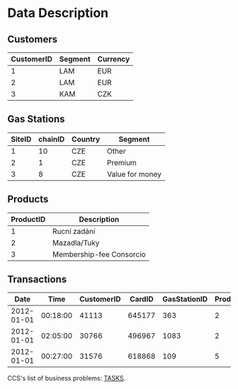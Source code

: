 Data Description
====

## Customers

CustomerID|Segment|Currency
----------|-------|--------
1         | LAM   |EUR
2         | LAM   |EUR
3         | KAM   |CZK

## Gas Stations

SiteID|chainID|Country|Segment
------|-------|-------|-------
1     |     10|CZE    |Other
2     |      1|CZE    |Premium
3     |      8|CZE    |Value for money

## Products

ProductID|Description
---------|-----------
1        |Rucní zadání
2        |Mazadla/Tuky
3        |Membership-fee Consorcio

## Transactions

Date|Time|CustomerID|CardID|GasStationID|ProductID|Amount|Price
----|----|----------|------|------------|---------|------|-----
2012-01-01| 00:18:00| 41113| 645177| 363| 2|  93.75| 2038.575
2012-01-01| 02:05:00| 30766| 496967|1083| 2| 132.10| 3002.692
2012-01-01| 00:27:00| 31576| 618868| 109| 5|  21.35| 462.924




CCS's list of business problems: [TASKS](https://github.com/hackathonBI/CCS/blob/master/Tasks.md).
